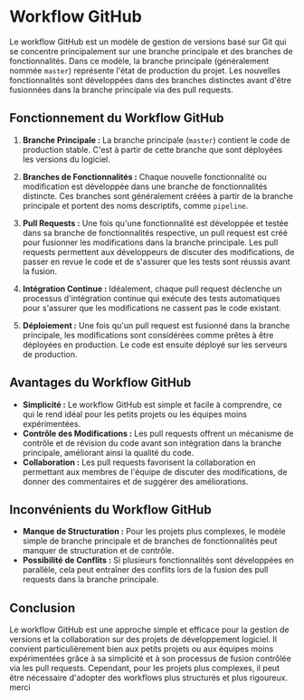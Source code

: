 # Workflow GitHub

Le workflow GitHub est un modèle de gestion de versions basé sur Git qui se concentre principalement sur une branche principale et des branches de fonctionnalités. Dans ce modèle, la branche principale (généralement nommée `master`) représente l'état de production du projet. Les nouvelles fonctionnalités sont développées dans des branches distinctes avant d'être fusionnées dans la branche principale via des pull requests.

## Fonctionnement du Workflow GitHub

1. **Branche Principale :** La branche principale (`master`) contient le code de production stable. C'est à partir de cette branche que sont déployées les versions du logiciel.

2. **Branches de Fonctionnalités :** Chaque nouvelle fonctionnalité ou modification est développée dans une branche de fonctionnalités distincte. Ces branches sont généralement créées à partir de la branche principale et portent des noms descriptifs, comme `pipeline`.

3. **Pull Requests :** Une fois qu'une fonctionnalité est développée et testée dans sa branche de fonctionnalités respective, un pull request est créé pour fusionner les modifications dans la branche principale. Les pull requests permettent aux développeurs de discuter des modifications, de passer en revue le code et de s'assurer que les tests sont réussis avant la fusion.

4. **Intégration Continue :** Idéalement, chaque pull request déclenche un processus d'intégration continue qui exécute des tests automatiques pour s'assurer que les modifications ne cassent pas le code existant.

5. **Déploiement :** Une fois qu'un pull request est fusionné dans la branche principale, les modifications sont considérées comme prêtes à être déployées en production. Le code est ensuite déployé sur les serveurs de production.

## Avantages du Workflow GitHub

- **Simplicité :** Le workflow GitHub est simple et facile à comprendre, ce qui le rend idéal pour les petits projets ou les équipes moins expérimentées.
- **Contrôle des Modifications :** Les pull requests offrent un mécanisme de contrôle et de révision du code avant son intégration dans la branche principale, améliorant ainsi la qualité du code.
- **Collaboration :** Les pull requests favorisent la collaboration en permettant aux membres de l'équipe de discuter des modifications, de donner des commentaires et de suggérer des améliorations.

## Inconvénients du Workflow GitHub

- **Manque de Structuration :** Pour les projets plus complexes, le modèle simple de branche principale et de branches de fonctionnalités peut manquer de structuration et de contrôle.
- **Possibilité de Conflits :** Si plusieurs fonctionnalités sont développées en parallèle, cela peut entraîner des conflits lors de la fusion des pull requests dans la branche principale.

## Conclusion

Le workflow GitHub est une approche simple et efficace pour la gestion de versions et la collaboration sur des projets de développement logiciel. Il convient particulièrement bien aux petits projets ou aux équipes moins expérimentées grâce à sa simplicité et à son processus de fusion contrôlée via les pull requests. Cependant, pour les projets plus complexes, il peut être nécessaire d'adopter des workflows plus structurés et plus rigoureux.  
merci